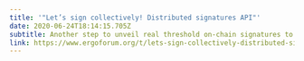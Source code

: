 ```yaml
---
title: '"Let’s sign collectively! Distributed signatures API"'
date: 2020-06-24T18:14:15.705Z
subtitle: Another step to unveil real threshold on-chain signatures to the masses!
link: https://www.ergoforum.org/t/lets-sign-collectively-distributed-signatures-api/259
---
```

